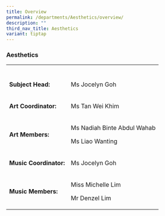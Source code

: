 ```yaml
---
title: Overview
permalink: /departments/Aesthetics/overview/
description: ""
third_nav_title: Aesthetics
variant: tiptap
---
```

<h3>Aesthetics</h3><table><tbody><tr><th rowspan="1" colspan="1"><p></p></th><th rowspan="1" colspan="1"><p></p></th></tr><tr><td rowspan="1" colspan="1"><p><strong>Subject Head:</strong></p></td><td rowspan="1" colspan="1"><p>Ms Jocelyn Goh</p></td></tr><tr><td rowspan="1" colspan="1"><p><strong>Art Coordinator:</strong></p></td><td rowspan="1" colspan="1"><p>Ms Tan Wei Khim</p></td></tr><tr><td rowspan="1" colspan="1"><p><strong>Art Members:</strong></p></td><td rowspan="1" colspan="1"><p>Ms Nadiah Binte Abdul Wahab</p><p>Ms Liao Wanting</p></td></tr><tr><td rowspan="1" colspan="1"><p><strong>Music Coordinator:</strong></p></td><td rowspan="1" colspan="1"><p>Ms Jocelyn Goh</p></td></tr><tr><td rowspan="1" colspan="1"><p><strong>Music Members:</strong></p></td><td rowspan="1" colspan="1"><p>Miss Michelle Lim</p><p>Mr Denzel Lim</p></td></tr></tbody></table><p></p>